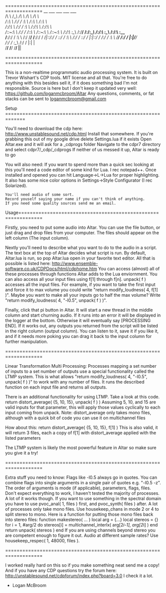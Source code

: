 ===================================================================
       __           ___       ___           ___           ___     
     /\  \         /\__\     /\  \         /\  \         /\  \    
    /::\  \       /:/  /     \:\  \       /::\  \       /::\  \   
   /:/\:\  \     /:/  /       \:\  \     /:/\:\  \     /:/\:\  \  
  /::\~\:\  \   /:/  /        /::\  \   /::\~\:\  \   /::\~\:\  \ 
 /:/\:\ \:\__\ /:/__/        /:/\:\__\ /:/\:\ \:\__\ /:/\:\ \:\__\
 \/__\:\/:/  / \:\  \       /:/  \/__/ \/__\:\/:/  / \/_|::\/:/  /
      \::/  /   \:\  \     /:/  /           \::/  /     |:|::/  / 
      /:/  /     \:\  \    \/__/            /:/  /      |:|\/__/  
     /:/  /       \:\__\                   /:/  /       |:|  |    
     \/__/         \/__/                   \/__/         \|__| 
	 
===================================================================

This is a non-realtime programmatic audio processing system. 
It is built on Trevor Wishart's CDP tools.
MIT license and all that. You're free to do anything with this besides sell it, if it does something bad I'm not responsible.
Source is here but I don't keep it updated very well: https://github.com/loganmcbroom/Altar
Any questions, comments, or fat stacks can be sent to loganmcbroom@gmail.com

Setup =============================================================

You'll need to download the cdp here: http://www.unstablesound.net/cdp.html
Install that somewhere.
If you're grabbing this out of my google drive delete Settings.lua if it exists
Open Altar.exe and it will ask for a _cdprogs folder 
Navigate to the cdpr7 directory and select cdpr7/_cdp/_cdprogs
If neither of us messed it up, Altar is ready to go

You will also need:
	If you want to spend more than a quick sec looking at this you'll need a code editor of some kind for Lua.
	I rec notepad++. Once installed and opened you can hit Language->L->Lua for proper highlighting. 
	It also has some nice color options in Settings->Style Configurator (I rec Solarized).
	
	You'll need audio of some sort. 
	Record youself saying your name if you can't think of anything.
	If you need some quality sources send me an email.

Usage==============================================================

Firstly, you need to put some audio into Altar. You can use the file button, or just drag and drop files from your computer.
The files should appear on the left column (The input column).

Nextly you'll need to describe what you want to do to the audio in a script. The text box at the top of Altar decides what script is run. 
By default, Altar.lua is run, so pop Altar.lua open in your favorite text editor.
All that is possible is listed here: http://www.ensemble-software.co.uk/CDPDocs/html/cdphome.htm
You can access (almost) all of these processes through functions Altar adds to the Lua enviornment.
You can also access all your input files using f[1] through f[n]. unpack( f ) accesses all the input files.
For example, if you want to take the first input and force it to max volume you could write "return modify_loudness( 4, f[1] )".
Maybe you want to make all your inputs go to half the max volume? Write "return modify_loudness( 4, "-l0.5", unpack( f ) )".

Finally, click that pi button in Altar. It will start a new thread in the middle column and start churning audio.
If it runs into an error it will be displayed in the logger at the bottom. Otherwise it will eventually say [PROCESSING END].
If it works out, any outputs you returned from the script will be listed in the right column (output column).
You can listen to it, save it if you like it, and if it needs more poking you can drag it back to the input column for further manipulation.

===================================================================

Linear Transformation Multi Processing:
Processes mapping a set number of inputs to a set number of outputs use a special functionality called the LTMP system.
This is what allows "return modify_loudness( 4, "-l0.5", unpack( f ) )" to work with any number of files.
It runs the described function on each input file and returns all outputs.

There is an additional functionality for using LTMP. Take a look at this code.
	return distort_average( {5, 10, 15}, unpack( f ) )
Assuming 5, 10, and 15 are valid inputs for that parameter, this will apply those values cyclically to each input coming from unpack.
Note: distort_average only takes mono files, although with a quick bit of code you can use it on multichannel files

How about this:
	return distort_average( {5, 10, 15}, f[1] )
This is also valid, it will return 3 files, each a copy of f[1] with distort_average applied with the listed parameters

The LTMP system is likely the most powerful feature in Altar so make sure you give it a try!

===================================================================

Extra stuff you need to know:
Flags like -l0.5 always go in quotes. You can combine flags into single arguments in a single pair of quotes e.g. "-l0.5 -z".
The order of arguments is mode (if applicable), parameters, flags, files.
Don't expect everything to work, I haven't tested the majority of processes. A lot of it works though.
If you want to use something in the spectral domain you have to use pvoc_anal( 1, files ) first, and pvoc_synth( files ) after.
A lot of processes only take mono files. Use housekeep_chans in mode 2 or 4 to split stereo to mono.
Here is a function for putting those mono files back into stereo files:
	function makestereo( ... )
		local arg = {...}
		local stereos = {}
		for i = 1, #arg/2 do stereos[i] = multichannel_interlx( arg[2*i-1], arg[2*i] ) end
		return unpack( stereos )
	end
If you are using channels beyond stereo you are competent enough to figure it out.
Audio at different sample rates? Use housekeep_respec( 1, 48000, files ).

===================================================================

I worked really hard on this so if you make something neat send me a copy! 
And if you have any CDP questions try the forum here: http://unstablesound.net/cdpforum/index.php?board=3.0
I check it a lot.
 - Logan McBroom

